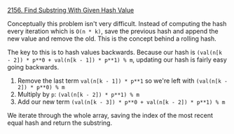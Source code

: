 [2156. Find Substring With Given Hash Value](https://leetcode.com/problems/find-substring-with-given-hash-value/)

Conceptually this problem isn't very difficult. Instead of computing the hash every iteration which is `O(n * k)`, save the previous hash and append the new value and remove the old. This is the concept behind a rolling hash.

The key to this is to hash values backwards. Because our hash is `(val(n[k - 2]) * p**0 + val(n[k - 1]) * p**1) % m`, updating our hash is fairly easy going backwards.
1. Remove the last term `val(n[k - 1]) * p**1` so we're left with `(val(n[k - 2]) * p**0) % m`
2. Multiply by `p`: `(val(n[k - 2]) * p**1) % m`
3. Add our new term `(val(n[k - 3]) * p**0 + val(n[k - 2]) * p**1) % m`

We iterate through the whole array, saving the index of the most recent equal hash and return the substring.